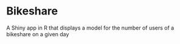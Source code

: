 # Bikeshare
A Shiny app in R that displays a model for the number of users of a bikeshare on a given day
